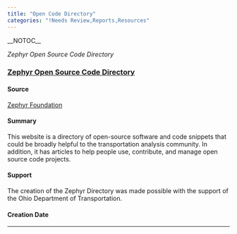 ```yaml
---
title: "Open Code Directory"
categories: "!Needs Review,Reports,Resources"
---
```


\_\_NOTOC\_\_

*Zephyr Open Source Code Directory*

### [Zephyr Open Source Code Directory](https://zephyrtransport.github.io/zephyr-directory)

#### Source

[Zephyr Foundation](http://zephyrtransport.org)

#### Summary

This website is a directory of open-source software and code snippets that could be broadly helpful to the transportation analysis community.
In addition, it has articles to help people use, contribute, and manage open source code projects.

#### Support

The creation of the Zephyr Directory was made possible with the support of the Ohio Department of Transportation.

#### Creation Date

------------------------------------------------------------------------

